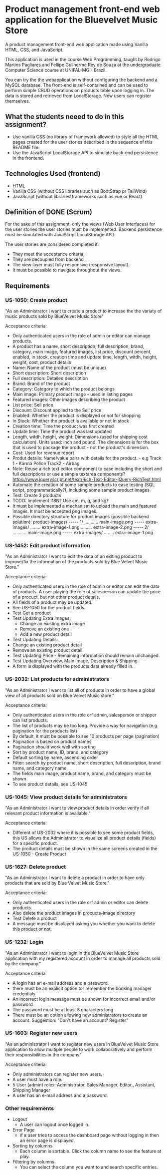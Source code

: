 # Product management front-end web application for the Bluevelvet Music Store
A product management front-end web application made using Vanilla HTML, CSS, and JavaScript.   

This application is used in the course Web Programming, taught by Rodrigo Martins Pagliares and Fellipe Guilherme Rey de Souza at the undergraduate Computer Science course at UNIFAL-MG - Brazil.

You can try the the webapplication without configuring the backend and a MySQL database. The front-end is self-contained and can be used to perform simple CRUD operations on products table upon logging in. The data is stored and retrieved from LocalStorage. New users can register themselves.

## What the students neeed to do in this assignment?

- Use vanilla CSS (no library of framework allowed) to style all the HTML pages created for the user stories described in the sequence of this README file.
- Use the JavaScript LocalStorage API to simulate back-end persistence in the frontend.

## Technologies Used (frontend)

- HTML
- Vanilla CSS (without CSS libraries such as BootStrap pr TailWind)
- JavaScript (without libraries\frameworks such as vue or React)

## Definition of DONE (Scrum)

For the sake of this assignment, only the views (Web User Interfaces) for the user stories the user stories must be implemented. Backend persistence must be simulated with JavaScript LocalStorage API). 

The user stories are considered completed if:
- They meet the acceptance criteria;
- They are decoupled from backend 
- The view layer must fully responsive (responsive layout).
- It must be possible to navigate throughout the views.

## Requirements

### US-1050: Create product

"As an Administrator I want to create a product to increase the the variaty of music products sold by BlueVelvet Music Store"

Acceptance criteria:

- Only authenticated users in the role of admin or editor can manage products.
- A product has a name, short description, full description, brand, category, main image, featured images, list price, discount percent, enabled, in stock, creation time and update time, length, witdh, height, weight, cost, product details
- Name: Name of the product (must be unique)
- Short description: Short description
- Full description: Detailed description
- Brand: Brand of the product
- Category: Category to which the product belongs
- Main image: Primary product image - used in listing pages
- Featured images: Other images describing the product
- List price: Sell price
- Discount: Discount applied to the Sell price
- Enabled: Whether the product is displayed or not for shopping
- In Stock: Whether the product is available or not in stock
- Creation time: Time the product was first created
- Update time: Time the product was last updated
- Length, witdh, height, weight: Dimensions (used for shipping cost calculation). Units used: inch and pound. The dimensions is for the box that is used to package the product - not the product's dimension.
- Cost: Used for revenue report
- Produt details: Name/value pairs with details for the product. 
      - e.g Track 1 - Karma Police
            Track2 - Airbag
- Note: Reuse a rich text editor component to ease including the short and full descriptions or use a simple textarea components?
https://www.jqueryscript.net/text/Rich-Text-Editor-jQuery-RichText.html
- Automate the creation of some sample products to ease testing (SQL script, programmatically?), including some sample product images
- Test: Create 3 products
- TODO: Implement I18N? Use cm, m, g, and kg?
- It must be implemented a mechanism to upload the main and featured images. It must be accepted png images.
- Possible directory structure for product images (possible backend solution):
    product-images/
          ----- 1/
                                        ........... main-image.png
           ----- extra-images/
                                      ........ extra-image-1.png
                                      ......... extra-image-2.png 
           ----- 2/
                                        ........... main-image.png
           ----- extra-images/
                                      ........ extra-image-1.png

### US-1452: Edit product information

"As an Administrator I want to edit the data of an exiting product to improve/fix the information of the products sold by Blue Velvet Music Store."

Acceptance criteria:

- Only authenticated users in the role of admin or editor can edit the data of products. A user playing the role of salesperson can update the price of a procuct, but not other product details.
- All fields of a product may be updated.  
- See US-1050 for the product fields.
- Test Get a product
- Test Updating Extra Images:
   - Change an existing extra image
   - Remove an existing one
   - Add a new product detail
- Test Updating Details:
- Change an existing product detail 
- Remove an existing product detail
- Test Updating Price -  Remaining information should remain unchanged.
- Test Updating Overview, Main image, Description & Shipping
- A form is displayed with the products data already filled in.

### US-2032: List products for administrators

"As an Administrator I want to list all of products in order to have a global view of all products sold on Blue Velvet Music store."

Acceptance criteria:

- Only authenticated users in the role orf admin, salesperson or shipper can list products.
- The list of products may be too long. Provide a way for navigation (e.g. pagination for the products list)
- By default, it must be possible to see 10 products per page (pagination)
- Pagination is based on product names 
- Pagination should work well with sorting 
- Sort by product name, ID, brand, and category
- Default sorting by name, ascending order
- Filter: search by product name, short description, full description, brand name, and category name
- The fields main image, product name, brand, and category must be shown
- To see product details, see US-1045

### US-1045: View product details for administrators

"As an Administrator I want to view product details in order verify if all relevant product information is available."

Acceptance criteria:

- Different of US-2032 where it is possible to see some product fields, this US allows the Administrator to visualize all product details (fields) for a specific product.
- The product details must be shown in the same screens created in the US-1050 - Create Product

 ### US-1627: Delete product

 "As an Administrator I want to delete a product in order to have only products that are sold by Blue Velvet Music Store."

Acceptance criteria:

- Only authenticated users in the role orf admin or editor can delete products.
- Also delete the product images in procucts-image directory
- Test Delete a product
- A message must be displayed asking you whether you want to delete this product or not.

 ### US-1232: Login

"As an Administrator I want to login in the BlueVelvet Music Store application with my registered account in order to manage all products sold by the company."

Acceptance criteria:

- A login has an e-mail address and a password.
- there must be an explicit option tor remember the booking manager credentials
- An incorrect login message must be shown for incorrect email and/or password
- The password must be at least 8 characters long
- There must be an option allowing new administrators to create an account. Suggestion: "Don't have an account? Register"

 ### US-1603: Register new users

"As an administrator I want to register new users in BlueVelvet Music Store application to allow multiple people to work collaboratively and perform their responsibilities in the company"

Acceptance criteria:

- Only administrators can register new users.
- A user must have a role.
- 5 User (admin) roles: Administrator, Sales Manager, Editor,, Assistant, Shipping Manager
- A user has an e-mail address and a password.

 ### Other requirements

- Logout
  - A user can logout once logged in.
- Error Page
  - if a user tries to access the dashboard page without logging in then an error page is displayed.
- Sorting by columns
  - Each column is sortable. Click the column name to see the feature at play.
- Filtering by columns
  - You can select the column you want to and search specific entries.

